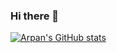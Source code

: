 ### Hi there 👋

<!--
**Edumate696/Edumate696** is a ✨ _special_ ✨ repository because its `README.md` (this file) appears on your GitHub profile.

Here are some ideas to get you started:

- 🔭 I’m currently working on ...
- 🌱 I’m currently learning ...
- 👯 I’m looking to collaborate on ...
- 🤔 I’m looking for help with ...
- 💬 Ask me about ...
- 📫 How to reach me: ...
- 😄 Pronouns: ...
- ⚡ Fun fact: ...
-->


[![Arpan's GitHub stats](https://github-readme-stats.vercel.app/api?username=Edumate696)](https://github.com/anuraghazra/github-readme-stats)
